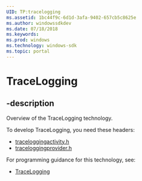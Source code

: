```yaml
---
UID: TP:tracelogging
ms.assetid: 1bc44f9c-6d1d-3afa-9402-657cb5c8625e
ms.author: windowssdkdev
ms.date: 07/18/2018
ms.keywords: 
ms.prod: windows
ms.technology: windows-sdk
ms.topic: portal
---
```


# TraceLogging

## -description

Overview of the TraceLogging technology.

To develop TraceLogging, you need these headers:

 * [traceloggingactivity.h](../traceloggingactivity/index.md)
 * [traceloggingprovider.h](../traceloggingprovider/index.md)

For programming guidance for this technology, see:
* [TraceLogging](/windows/desktop/tracelogging)


